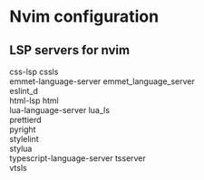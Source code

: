 # Nvim configuration

## LSP servers for nvim

css-lsp cssls\
emmet-language-server emmet_language_server\
eslint_d\
html-lsp html\
lua-language-server lua_ls\
prettierd\
pyright\
stylelint\
stylua\
typescript-language-server tsserver\
vtsls
